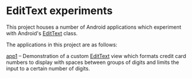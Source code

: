 # EditText experiments

This project houses a number of Android applications which experiment with Android's [EditText](https://developer.android.com/reference/android/widget/EditText) class.

The applications in this project are as follows:

[app1](app1) – Demonstration of a custom [EditText](https://developer.android.com/reference/android/widget/EditText) view which formats credit card numbers to display with spaces between groups of digits and limits the input to a certain number of digits.
